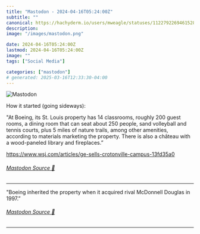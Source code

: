 ```yaml
---
title: "Mastodon - 2024-04-16T05:24:00Z"
subtitle: ""
canonical: https://hachyderm.io/users/mweagle/statuses/112279226946152867
description:
image: "/images/mastodon.png"

date: 2024-04-16T05:24:00Z
lastmod: 2024-04-16T05:24:00Z
image: ""
tags: ["Social Media"]

categories: ["mastodon"]
# generated: 2025-03-16T12:33:30-04:00
---
```

![Mastodon](/images/mastodon.png)

<p>How it started (going sideways): </p><p>&quot;At Boeing, its St. Louis property has 14 classrooms, roughly 200 guest rooms, a dining room that can seat about 250 people, sand volleyball and tennis courts, plus 5 miles of nature trails, among other amenities, according to materials marketing the property. There is also a château with a wood-paneled library and fireplaces.”</p><p><a href="https://www.wsj.com/articles/ge-sells-crotonville-campus-13fd35a0" target="_blank" rel="nofollow noopener noreferrer" translate="no"><span class="invisible">https://www.</span><span class="ellipsis">wsj.com/articles/ge-sells-crot</span><span class="invisible">onville-campus-13fd35a0</span></a></p>


###### [Mastodon Source 🐘](https://hachyderm.io/@mweagle/112279226946152867)

___

<p>&quot;Boeing inherited the property when it acquired rival McDonnell Douglas in 1997.”</p>


###### [Mastodon Source 🐘](https://hachyderm.io/@mweagle/112279234633348183)

___
